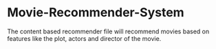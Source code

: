 # Movie-Recommender-System
The content based recommender file will recommend movies based on features like the plot, actors and director of the movie.

